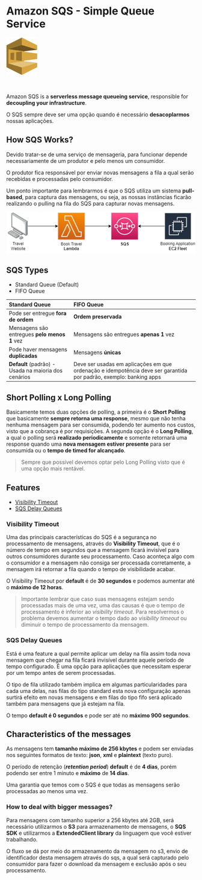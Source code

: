 # Amazon SQS - Simple Queue Service

<img height=100px; alt="step_functions_logo" src="../../../images/sqs.png" />

<p>&nbsp;</p>

Amazon SQS is a **serverless message queueing service**, responsible for **decoupling your infrastructure**.

O SQS sempre deve ser uma opção quando é necessário **desacoplarmos** nossas aplicações.

## How SQS Works?

Devido tratar-se de uma serviço de mensageria, para funcionar depende necessariamente de um produtor e pelo menos um consumidor.

O produtor fica responsável por enviar novas mensagens a fila a qual serão recebidas e processadas pelo consumidor.

Um ponto importante para lembrarmos é que o SQS utiliza um sistema **pull-based**, para captura das mensagens, ou seja, as nossas instâncias ficarão realizando o pulling na fila do SQS para capturar novas mensagens.

![sqs-workflow](../../../images/sqs-workflow.drawio.png)

## SQS Types

- Standard Queue (Default)
- FIFO Queue

**Standard Queue** | **FIFO Queue** |
:----------------- | :------------- |
Pode ser entregue **fora de ordem** | **Ordem preservada** |
Mensagens são entregues **pelo menos 1** vez | Mensagens são entregues **apenas 1** vez |
Pode haver mensagens **duplicadas** | Mensagens **únicas** |
**Default** (padrão) - Usada na maioria dos cenários | Deve ser usadas em aplicações em que ordenação e idempotência deve ser garantida por padrão, exemplo: banking apps |

## Short Polling x Long Polling

Basicamente temos duas opções de polling, a primeira é o **Short Polling** que basicamente **sempre retorna uma response**, mesmo que não tenha nenhuma mensagem para ser consumida, podendo ter aumento nos custos, visto que a cobrança é por requisições. A segunda opção é o **Long Polling**, a qual o polling será **realizado periodicamente** e somente retornará uma response quando uma **nova mensagem estiver presente** para ser consumida ou o **tempo de timed for alcançado**.

> Sempre que possível devemos optar pelo Long Polling visto que é uma opção mais rentável.

## Features

- [Visibility Timeout](#visibility-timeout)
- [SQS Delay Queues](#sqs-delay-queues)

### Visibility Timeout

Uma das principais características do SQS é a segurança no processamento de mensagens, através do **Visibility Timeout**, que é o número de tempo em segundos que a mensagem ficará invisível para outros consumidores durante seu processamento. Caso aconteça algo com o consumidor e a mensagem não consiga ser processada corretamente, a mensagem irá retornar a fila quando o tempo de visibilidade acabar.

O Visibility Timeout por **default** é de **30 segundos** e podemos aumentar até o **máximo de 12 horas**.

> Importante lembrar que caso suas mensagens estejam sendo processadas mais de uma vez, uma das causas é que o tempo de processamento é inferior ao *visibility timeout*. Para resolvermos o problema devemos aumentar o tempo dado ao *visibility timeout* ou diminuir o tempo de processamento da mensagem.

### SQS Delay Queues

Está é uma feature a qual permite aplicar um delay na fila assim toda nova mensagem que chegar na fila ficará invisível durante aquele período de tempo configurado. É uma opção para aplicações que necessitam esperar por um tempo antes de serem processadas.

O tipo de fila utilizado também implica em algumas particularidades para cada uma delas, nas filas do tipo standard esta nova configuração apenas surtirá efeito em novas mensagens e em filas do tipo fifo será aplicado também para mensagens que já estejam na fila.

O tempo **default é 0 segundos** e pode ser até no **máximo 900 segundos**.

## Characteristics of the messages

As mensagens tem **tamanho máximo de 256 kbytes** e podem ser enviadas nos seguintes formatos de texto: **json**, **xml** e **plaintext** (texto puro).

O período de retenção (***retention period***) **default** é de **4 dias**, porém podendo ser entre 1 minuto e **máximo** de **14 dias**.

Uma garantia que temos com o SQS é que todas as mensagens serão processadas ao menos uma vez.

### How to deal with bigger messages?

Para mensagens com tamanho superior a 256 kbytes até 2GB, será necessário utilizarmos o **S3** para armazenamento de mensagens, o **SQS SDK** e utilizarmos a **ExtendedClient library** da linguagem que você estiver trabalhando.

O fluxo se dá por meio do armazenamento da mensagem no s3, envio de identificador desta mensagem através do sqs, a qual será capturado pelo consumidor para fazer o download da mensagem e exclusão após o seu processamento.